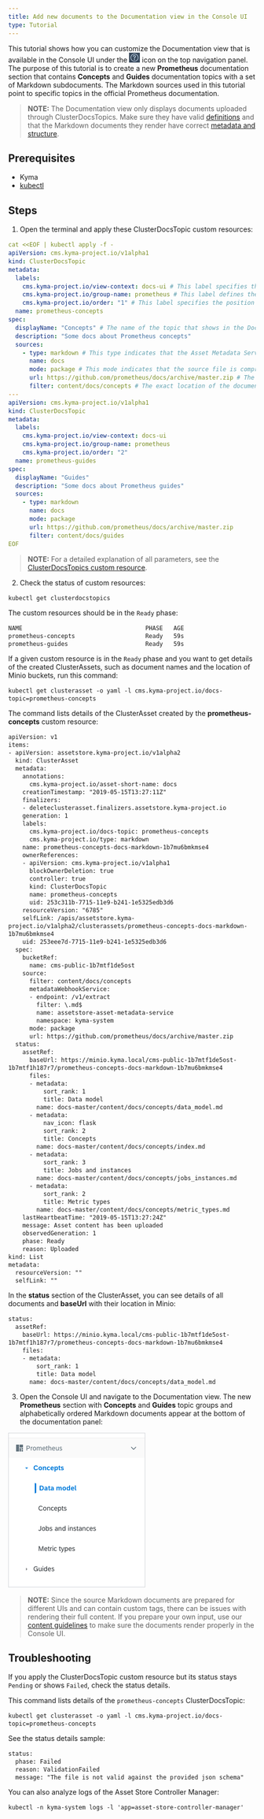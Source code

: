 ```yaml
---
title: Add new documents to the Documentation view in the Console UI
type: Tutorial
---
```


This tutorial shows how you can customize the Documentation view that is available in the Console UI under the ![](./assets/docs.png) icon on the top navigation panel. The purpose of this tutorial is to create a new **Prometheus** documentation section that contains **Concepts** and **Guides** documentation topics with a set of Markdown subdocuments. The Markdown sources used in this tutorial point to specific topics in the official Prometheus documentation.  

>**NOTE:** The Documentation view only displays documents uploaded through ClusterDocsTopics. Make sure they have valid [definitions](#custom-resource-clusterdocstopic) and that the Markdown documents they render have correct [metadata and structure](#details-markdown-documents).

## Prerequisites

- Kyma
- [kubectl](https://kubernetes.io/docs/tasks/tools/install-kubectl/)

## Steps

1. Open the terminal and apply these ClusterDocsTopic custom resources:

```yaml
cat <<EOF | kubectl apply -f -
apiVersion: cms.kyma-project.io/v1alpha1
kind: ClusterDocsTopic
metadata:
  labels:
    cms.kyma-project.io/view-context: docs-ui # This label specifies that you want to render documents in the Documentation view.
    cms.kyma-project.io/group-name: prometheus # This label defines the group under which you want to render the given asset in the Documentation view. The value cannot include spaces.
    cms.kyma-project.io/order: "1" # This label specifies the position of the ClusterDocsTopic in relation to other ClusterDocsTopics in the Prometheus section.
  name: prometheus-concepts
spec:
  displayName: "Concepts" # The name of the topic that shows in the Documentation view under the main Prometheus section.
  description: "Some docs about Prometheus concepts"
  sources:
    - type: markdown # This type indicates that the Asset Metadata Service must extract Front Matter metadata from the source Prometheus documents and add them to a ClusterDocsTopic as a status.
      name: docs
      mode: package # This mode indicates that the source file is compressed and the Asset Controller must unpack it first to process it.
      url: https://github.com/prometheus/docs/archive/master.zip # The source location of Prometheus documents.
      filter: content/docs/concepts # The exact location of the documents that you want to extract.
---
apiVersion: cms.kyma-project.io/v1alpha1
kind: ClusterDocsTopic
metadata:
  labels:
    cms.kyma-project.io/view-context: docs-ui
    cms.kyma-project.io/group-name: prometheus
    cms.kyma-project.io/order: "2"
  name: prometheus-guides
spec:
  displayName: "Guides"
  description: "Some docs about Prometheus guides"
  sources:
    - type: markdown
      name: docs
      mode: package
      url: https://github.com/prometheus/docs/archive/master.zip
      filter: content/docs/guides
EOF
```

>**NOTE:** For a detailed explanation of all parameters, see the [ClusterDocsTopics custom resource](#custom-resource-clusterdocstopic).

2. Check the status of custom resources:

```
kubectl get clusterdocstopics
```

The custom resources should be in the `Ready` phase:

```
NAME                                   PHASE   AGE
prometheus-concepts                    Ready   59s
prometheus-guides                      Ready   59s
```

If a given custom resource is in the `Ready` phase and you want to get details of the created ClusterAssets, such as document names and the location of Minio buckets, run this command:

```
kubectl get clusterasset -o yaml -l cms.kyma-project.io/docs-topic=prometheus-concepts
```

The command lists details of the ClusterAsset created by the **prometheus-concepts** custom resource:

```
apiVersion: v1
items:
- apiVersion: assetstore.kyma-project.io/v1alpha2
  kind: ClusterAsset
  metadata:
    annotations:
      cms.kyma-project.io/asset-short-name: docs
    creationTimestamp: "2019-05-15T13:27:11Z"
    finalizers:
    - deleteclusterasset.finalizers.assetstore.kyma-project.io
    generation: 1
    labels:
      cms.kyma-project.io/docs-topic: prometheus-concepts
      cms.kyma-project.io/type: markdown
    name: prometheus-concepts-docs-markdown-1b7mu6bmkmse4
    ownerReferences:
    - apiVersion: cms.kyma-project.io/v1alpha1
      blockOwnerDeletion: true
      controller: true
      kind: ClusterDocsTopic
      name: prometheus-concepts
      uid: 253c311b-7715-11e9-b241-1e5325edb3d6
    resourceVersion: "6785"
    selfLink: /apis/assetstore.kyma-project.io/v1alpha2/clusterassets/prometheus-concepts-docs-markdown-1b7mu6bmkmse4
    uid: 253eee7d-7715-11e9-b241-1e5325edb3d6
  spec:
    bucketRef:
      name: cms-public-1b7mtf1de5ost
    source:
      filter: content/docs/concepts
      metadataWebhookService:
      - endpoint: /v1/extract
        filter: \.md$
        name: assetstore-asset-metadata-service
        namespace: kyma-system
      mode: package
      url: https://github.com/prometheus/docs/archive/master.zip
  status:
    assetRef:
      baseUrl: https://minio.kyma.local/cms-public-1b7mtf1de5ost-1b7mtf1h187r7/prometheus-concepts-docs-markdown-1b7mu6bmkmse4
      files:
      - metadata:
          sort_rank: 1
          title: Data model
        name: docs-master/content/docs/concepts/data_model.md
      - metadata:
          nav_icon: flask
          sort_rank: 2
          title: Concepts
        name: docs-master/content/docs/concepts/index.md
      - metadata:
          sort_rank: 3
          title: Jobs and instances
        name: docs-master/content/docs/concepts/jobs_instances.md
      - metadata:
          sort_rank: 2
          title: Metric types
        name: docs-master/content/docs/concepts/metric_types.md
    lastHeartbeatTime: "2019-05-15T13:27:24Z"
    message: Asset content has been uploaded
    observedGeneration: 1
    phase: Ready
    reason: Uploaded
kind: List
metadata:
  resourceVersion: ""
  selfLink: ""
```

In the **status** section of the ClusterAsset, you can see details of all documents and **baseUrl** with their location in Minio:
```
status:
  assetRef:
    baseUrl: https://minio.kyma.local/cms-public-1b7mtf1de5ost-1b7mtf1h187r7/prometheus-concepts-docs-markdown-1b7mu6bmkmse4
    files:
    - metadata:
        sort_rank: 1
        title: Data model
      name: docs-master/content/docs/concepts/data_model.md
```

3. Open the Console UI and navigate to the Documentation view. The new **Prometheus** section with **Concepts** and **Guides** topic groups and alphabetically ordered Markdown documents appear at the bottom of the documentation panel:

![](./assets/prometheus.png)

>**NOTE:** Since the source Markdown documents are prepared for different UIs and can contain custom tags, there can be issues with rendering their full content. If you prepare your own input, use our [content guidelines](https://github.com/kyma-project/community/tree/master/guidelines/content-guidelines) to make sure the documents render properly in the Console UI.

## Troubleshooting

If you apply the ClusterDocsTopic custom resource but its status stays `Pending` or shows `Failed`, check the status details.

This command lists details of the `prometheus-concepts` ClusterDocsTopic:

```
kubectl get clusterasset -o yaml -l cms.kyma-project.io/docs-topic=prometheus-concepts
```

See the status details sample:

```
status:
  phase: Failed
  reason: ValidationFailed
  message: "The file is not valid against the provided json schema"
```

You can also analyze logs of the Asset Store Controller Manager:

```
kubectl -n kyma-system logs -l 'app=asset-store-controller-manager'
```

